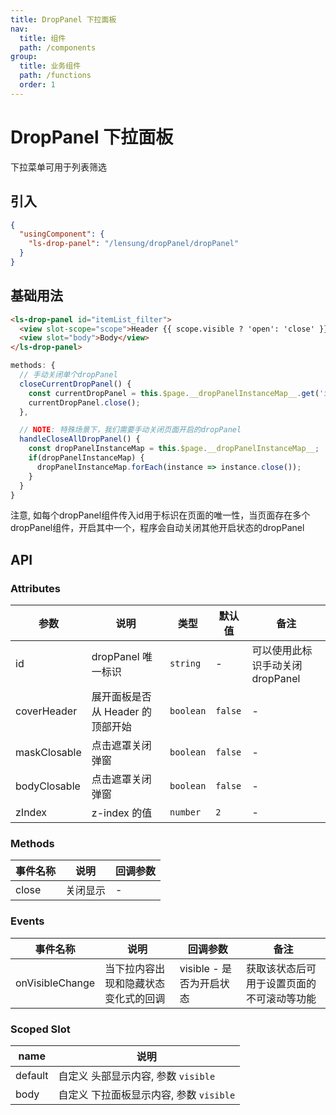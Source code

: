 ```yaml
---
title: DropPanel 下拉面板
nav:
  title: 组件
  path: /components
group:
  title: 业务组件
  path: /functions
  order: 1
---
```


# DropPanel 下拉面板

下拉菜单可用于列表筛选

## 引入

```json
{
  "usingComponent": {
    "ls-drop-panel": "/lensung/dropPanel/dropPanel"
  }
}
```

## 基础用法

```html
<ls-drop-panel id="itemList_filter">
  <view slot-scope="scope">Header {{ scope.visible ? 'open': 'close' }}</view>
  <view slot="body">Body</view>
</ls-drop-panel>
```

```js
methods: {
  // 手动关闭单个dropPanel
  closeCurrentDropPanel() {
    const currentDropPanel = this.$page.__dropPanelInstanceMap__.get('itemList_filter');
    currentDropPanel.close();
  },

  // NOTE: 特殊场景下，我们需要手动关闭页面开启的dropPanel
  handleCloseAllDropPanel() {
    const dropPanelInstanceMap = this.$page.__dropPanelInstanceMap__;
    if(dropPanelInstanceMap) {
      dropPanelInstanceMap.forEach(instance => instance.close());
    }
  }
}
```

<Alert type="info">
  注意, 如每个dropPanel组件传入id用于标识在页面的唯一性，当页面存在多个dropPanel组件，开启其中一个，程序会自动关闭其他开启状态的dropPanel
</Alert>

## API

### Attributes

| 参数         | 说明                             | 类型      | 默认值  | 备注                             |
| ------------ | -------------------------------- | --------- | ------- | -------------------------------- |
| id           | dropPanel 唯一标识               | `string`  | -       | 可以使用此标识手动关闭 dropPanel |
| coverHeader  | 展开面板是否从 Header 的顶部开始 | `boolean` | `false` | -                                |
| maskClosable | 点击遮罩关闭弹窗                 | `boolean` | `false` | -                                |
| bodyClosable | 点击遮罩关闭弹窗                 | `boolean` | `false` | -                                |
| zIndex       | z-index 的值                     | `number`  | `2`     | -                                |

### Methods

| 事件名称 | 说明     | 回调参数 |
| -------- | -------- | -------- |
| close    | 关闭显示 | -        |

### Events

| 事件名称        | 说明                                 | 回调参数                 | 备注                                       |
| --------------- | ------------------------------------ | ------------------------ | ------------------------------------------ |
| onVisibleChange | 当下拉内容出现和隐藏状态变化式的回调 | visible - 是否为开启状态 | 获取该状态后可用于设置页面的不可滚动等功能 |

### Scoped Slot

| name    | 说明                                    |
| ------- | --------------------------------------- |
| default | 自定义 头部显示内容, 参数 `visible`     |
| body    | 自定义 下拉面板显示内容, 参数 `visible` |
